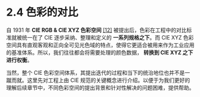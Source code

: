 
# 2.4 色彩的对比

自 1931 年 **CIE RGB & CIE XYZ 色彩空间** [\[12\]][ref] 被提出后，色彩在工程中的对比标准就被统一在了 CIE 逐步采纳、整理和定义的 **一系列规格之下**。而 CIE XYZ 色彩空间具有直观客观和正向全可见光色域的特点，使得它更适合被用来作为工业应用的基准体系。所以，我们往往都会将需要处理的颜色数据， **转换到 CIE XYZ 之下进行权衡**。

当然，整个 CIE 色彩空间体系，其提出迭代的过程和当下的统治地位也并不是一蹴而就。这里先对工程上由 CIE 规范的关键概念进行介绍。以便于为我们更好的理解后续章节中，不同色彩空间的提出背景和针对性解决的问题困难，提供帮助。


[ref]: References_2.md